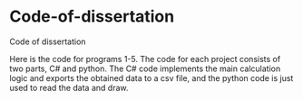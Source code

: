 # Code-of-dissertation
Code of dissertation

Here is the code for programs 1-5. The code for each project consists of two parts, C# and python. The C# code implements the main calculation logic and exports the obtained data to a csv file, and the python code is just used to read the data and draw.
